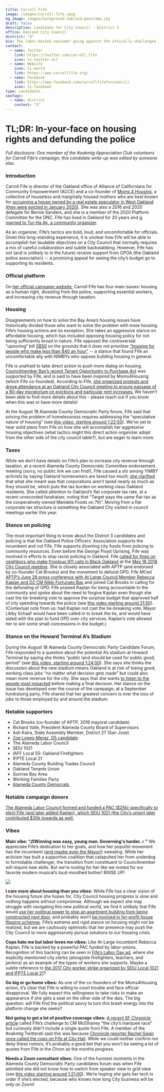 ```yaml
---
title: Carroll Fife
image: /images/carroll-fife.jpeg
bg_image: images/background-oakland-panorama.jpg
draft: false
description: Candidate for City Council - District 3
office: Oakland City Council
district: "3"
bio: The labor-backed newcomer going against the ethically-challenged incumbent
contact:
  - name: Twitter
    link: https://twitter.com/carroll_fife
    icon: ti-twitter-alt
  - name: Website
    icon: ti-world
    link: https://www.carrollfife.org/
  - name: Facebook
    link: https://www.facebook.com/carrollfifeforcouncil/
    icon: ti-facebook
type: candidates
seoTags:
  - name: district
    content: "3"
---
```

# TL;DR: In-your-face on housing rights and defunding the police

*Full disclosure: One member of the #oakmtg Appreciation Club volunteers for Carroll Fife’s campaign; this candidate write-up was edited by someone else.*

### Introduction

Carroll Fife is director of the Oakland office of Alliance of Californians for Community Empowerment (ACCE) and a co-founder of [Moms 4 Housing](https://moms4housing.org/aboutm4h), a collective of houseless and marginally housed mothers who are best known for [occupying a house owned by a real estate speculator in West Oakland (they were evicted in January 2020)](https://www.nytimes.com/2020/01/15/us/oakland-homeless-eviction.html). She was also a 2016 and 2020 delegate for Bernie Sanders, and she is a member of the 2020 Platform Committee for the DNC. Fife has lived in Oakland for 20 years and [is married to Tur-Ha Ak, a community organizer](https://www.vogue.com/article/moms-4-housing).

As an organizer, Fife’s tactics are bold, loud, and uncomfortable for officials. Given this long-standing experience, it is unclear how Fife will be able to accomplish her laudable objectives on a City Council that normally requires a mix of careful collaboration and subtle backstabbing. However, Fife has not (and is unlikely to in the future) receive support from OPOA (the Oakland police association) -- a promising appeal for seeing the city’s budget go to supporting its residents.

### Official platform

On [her official campaign website](https://www.carrollfife.org/platform), Carroll Fife has four main issues: housing as a human right, divesting from the police, supporting essential workers, and increasing city revenue through taxation.

### Housing

Disagreements on how to solve the Bay Area’s housing issues have historically divided those who want to solve the problem with more housing. Fife’s housing actions are no exception. She takes an aggressive stance on affordable housing, which has included opposing housing policy for not being sufficiently broad in nature. Fife opposed the controversial “upzoning” bill [SB50](<https://en.wikipedia.org/wiki/California_Senate_Bill_50_(2019)#:~:text=California%20Senate%20Bill%2050%20(SB,four%2Dplex%20residential%20zoning%20statewide.>) on the grounds that it does not prioritize [“housing for people who make less than $40 an hour”](https://www.courthousenews.com/new-california-housing-bill-gives-cities-more-zoning-flexibility/) -- a stance that found Fife an uncomfortable ally with NIMBYs who oppose building housing in general.

Fife is unafraid to take direct action to push more dialog on housing. [Councilmember Bas’s recent Tenant Opportunity to Purchase Act](https://www.mercurynews.com/2020/01/30/oakland-councilwoman-to-introduce-moms-4-housing-inspired-ordinance/) was supported by Fife, and is said to have been inspired by Moms4Housing (which Fife co-founded). According to Fife, [she organized protests and drove attendance at an Oakland City Council meeting to ensure passage of a 90-day moratorium on evictions and particular rent increases.](http://www.creatingfreedommovements.org/carroll-fife.html) We haven’t been able to find more details about this - please reach out if you know when this was or have more details!

At the August 18 Alameda County Democratic Party forum, Fife said that solving the problem of homelessness requires addressing the “speculative nature of housing” (see [this video, starting around 1:22:50](https://www.facebook.com/acdemocrats/videos/1266703727012996)). We’ve yet to hear solid plans from Fife on how she will accomplish her aggressive housing objectives (what tactics might this direct action organizer adopt from the other side of the city council table?), but are eager to learn more.

### Taxes

While we don’t have details on Fife’s plan to increase city revenue through taxation, at a recent Alameda County Democratic Committee endorsement meeting (sorry, no public link we can find!), Fife caused a stir among YIMBY activists by saying Oakland homeowners are taxed too much; [she clarified](https://twitter.com/carroll_fife/status/1304869317146673152) that what she meant was that corporations aren’t taxed nearly as much as they should be, which puts the tax burden on working class Oakland residents. She called attention to Oakland’s flat corporate tax rate, at a recent unrecorded fundraiser, noting that “Target pays the same flat-tax as the cooperatively owned Mandela Foods on 7th”. Moving from a flat corporate tax structure is something the Oakland City visited in council meetings earlier this year.

### Stance on policing

The most important thing to know about the District 3 candidates and policing is that the Oakland Police Officers’ Association supports the incumbent and not Fife. Fife supports diverting city funds from policing to community resources. Even before the George Floyd Uprising, Fife was involved in efforts to stop racist policing in Oakland. Fife [called for fines on neighbors who make frivolous 911 calls in Black Oakland](https://twitter.com/hyphy_republic/status/996558174076321792) at the [May 18 2018 City Council meeting](https://oakland.legistar.com/MeetingDetail.aspx?ID=605708&GUID=37924418-459C-42EF-8A86-7950D0B91ACC&Options=info%7C&Search=). She is closely associated with APTP (and endorsed by co-founder Cat Brooks) and the movement to defund OPD. Fife MCed [APTP’s June 28 press conference with At Large Council Member Rebecca Kaplan and D2 CM Nikki Fortunato Bas](https://www.pscp.tv/w/1jMKgXzDkDlGL) and joined Cat Brooks in calling for the defunding of OPD. Fife praised Kaplan for being accountable to the community and spoke about the need to forgive Kaplan even though she cast the tie-breaking vote to approve the surprise budget that approved half of city spending towards the police (see [this video starting around 21:50](https://www.pscp.tv/w/1jMKgXzDkDlGL)). (Contextual note from us: had Kaplan not cast the tie-breaking vote, Mayor Libby Schaaf would have been called in to break the tie, and would have sided with the plan to fund OPD over city services. Kaplan’s vote allowed her to win some small concessions in the budget.)

### Stance on the Howard Terminal A’s Stadium

During the August 18 Alameda County Democratic Party Candidate Forum, Fife responded to a question about the potential A’s stadium at Howard Terminal by saying she thinks “public land should be used for public good, period” (see [this video, starting around 1:24:50](https://www.facebook.com/acdemocrats/videos/1266703727012996)). She says she thinks the discussion about the new stadium means Oakland is at risk of losing good, working class jobs “no matter what decision gets made” but could also mean more revenue for the city. She says that she wants [to listen to the people most impacted](https://twitter.com/carroll_fife/status/1295911048726290433?s=20) before making a final decision. Her stance on the issue has developed over the course of the campaign; at a September fundraising party, Fife shared that her greatest concern is over the loss of jobs to those employed by and around the stadium.

### Notable supporters

* Cat Brooks (co-founder of APTP, 2018 mayoral candidate)
* Richard Valle, President Alameda County Board of Supervisors
* Ash Kalra, State Assembly Member, District 27 (San Jose)
* [Zoe Lopez-Meraz, D5 candidate](https://www.oakmtg.club/2020/candidates/zoe-lopez-meraz/)
* The Alameda Labor Council
* SEIU 1021
* IAFF Local 55: Oakland Firefighters
* IFPTE Local 21
* Alameda County Building Trades Council
* Oakland Tenants Union
* Sunrise Bay Area
* Working Families Party
* [Alameda County Democrats](https://ebcitizen.com/2020/09/16/alco-dems-give-some-incumbents-the-cold-shoulder-in-oakland-berkeley-san-leandro/)

### Notable campaign donors

[The Alameda Labor Council formed and funded a PAC ($25k) specifically to elect Fife (and later added Kaplan), which SEIU 1021 (the City’s union) later contributed $30k towards as well.](https://twitter.com/hyphy_republic/status/1301985197345316864)

### Vibes

**Main vibe: “♫Winning was easy, young man. Governing's harder.♬”** We appreciate Fife’s dedication to her goals, and how her populist movement has the incumbent ([and maybe even the Mayor!](https://twitter.com/hyphy_republic/status/1306322891122728965)) sweating. While her activism has built a supportive coalition that catapulted her from underdog to formidable challenger, the transition from constituent to Councilmember will require new skills. But we’re rooting for her like we rooted for our favorite modern musical’s loud-mouthed bother! RIIIISE UP!

![](/images/fife-meme.gif)

**I care more about housing than you vibes:** While Fife has a clear vision of the housing future she hopes for, City Council housing progress is slow and nothing happens without compromise. Although we expect she may struggle with navigating this new political world, we find it unlikely that Fife would [use her political power to stop an apartment building from being constructed next door](https://sanfrancisco.cbslocal.com/2016/06/22/scathing-grand-jury-report-finds-oakland-city-council-president-mcelhaney-broke-ethics-rules/), and probably won’t [be involved in for-profit house flipping schemes](https://www.eastbayexpress.com/oakland/west-oakland-councilmember-involved-in-house-flipping-scheme/Content?oid=4145240&showFullText=true). Fife’s extreme and rigid stance on housing might not be realized, but we are cautiously optimistic that her presence may push the City Council to more aggressively pursue solutions to our housing crisis.

**Cops hate me but labor loves me vibes:** Like At-Large incumbent Rebecca Kaplan, Fife is backed by a powerful PAC funded by labor unions. Recognition of this backing can be seen in [Fife’s Labor Day ad](https://www.youtube.com/watch?v=0WYF8R-aQQA), where she explicitly mentioned city clerks (alongside firefighters, teachers, and janitors) as an example of the types of workers she supports. Maybe a subtle reference to [the 2017 City worker strike organized by SEIU Local 1021 and IFPTE Local 21](https://www.eastbaytimes.com/2017/12/05/oakland-city-workers-go-on-strike/)?

**Go big or go home vibes:** As one of the co-founders of the Moms4Housing action, it’s clear that Fife is willing to court trouble and face official disapproval. We fully expect this willingness to take risks to make an appearance if she gets a seat on the other side of the dais. The big question: will Fife find the political savvy to turn this brash energy into the platform change she seeks?

**Not going to get a lot of positive coverage vibes:** [A recent SF Chronicle article](https://www.sfchronicle.com/bayarea/article/How-the-debate-about-police-reform-could-remake-15447760.php) called Fife’s challenge to CM McElhaney “the city’s marquee race” but curiously didn’t include a single quote from Fife. A member of the #oakmtg Twitterati said this was because [Chronicle reporter Rachel Swan once called the cops on Fife at City Hall](https://twitter.com/sassmasterdeane/status/1289350198049665024). While we could neither confirm nor deny these rumors, it’s probably a good bet that you won’t be seeing a lot of quotes from Fife in the Chron as the months progress.

**Needs a Zoom consultant vibes:** One of the funniest moments in the Alameda County Democratic Party candidates forum was when Fife admitted she did not know how to switch from speaker view to grid view (see [this video starting around 1:21:00](https://www.facebook.com/acdemocrats/videos/1266703727012996)). We’re hoping she gets her tech in order if she’s elected, because who knows how long City business will be only on Zoom!
